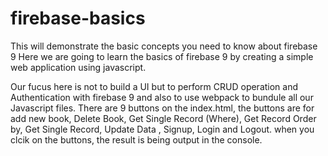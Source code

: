 # firebase-basics
This will demonstrate the basic concepts you need to know about firebase 9
Here we are going to learn the basics of firebase 9 by creating a simple web application using javascript.

Our fucus here is not to build a UI but to perform CRUD operation and Authentication with firebase 9 and also to use webpack to bundule all our 
Javascript files. There are 9 buttons on the index.html, the buttons are for add new book, Delete Book, Get Single Record (Where),
Get Record Order by, Get Single Record, Update Data , Signup, Login and Logout. when you clcik on the buttons, the result is being output in 
the console.



